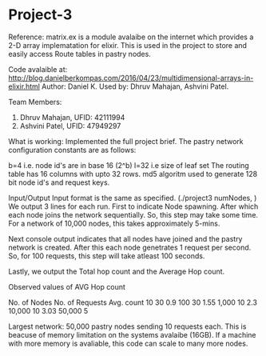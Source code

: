 # Project-3
Reference:
  matrix.ex is a module avalaibe on the internet which provides a 2-D array implematation for elixir.
  This is used in the project to store and easily access Route tables in pastry nodes.

  Code avalaible at: http://blog.danielberkompas.com/2016/04/23/multidimensional-arrays-in-elixir.html
  Author: Daniel K.
  Used by: Dhruv Mahajan, Ashvini Patel.
  
Team Members:
  1) Dhruv Mahajan, UFID: 42111994
  2) Ashvini Patel, UFID: 47949297

What is working:
  Implemented the full project brief. 
  The pastry network configuration constants are as follows:
  
  b=4 i.e. node id's are in base 16 (2^b)
  l=32 i.e size of leaf set
  The routing table has 16 columns with upto 32 rows.
  md5 algoritm used to generate 128 bit node id's and request keys. 
  
  Input/Output
  Input format is the same as specified. (./project3 numNodes, )
  We output 3 lines for each run. First to indicate Node spawning. After which each node joins the network sequentially. So, this step may take some time.
  For a network of 10,000 nodes, this takes approximately 5-mins.

  Next console output indicates that all nodes have joined and the pastry network is created. After this each node genetrates 1 request per second. So, for 100 requests, this  step will take atleast 100 seconds.

  Lastly, we output the Total hop count and the Average Hop count.

  Observed values of AVG Hop count

  No. of Nodes  No. of Requests   Avg. count
  10            30                0.9
  100           30                1.55
  1,000         10                2.3
  10,000        10                3.03
  50,000        5

Largest network: 50,000 pastry nodes sending 10 requests each. This is beacuse of memory limitation on the systems avalaibe (16GB). If a machine with more memory is avaliable, this code can scale to many more nodes.

